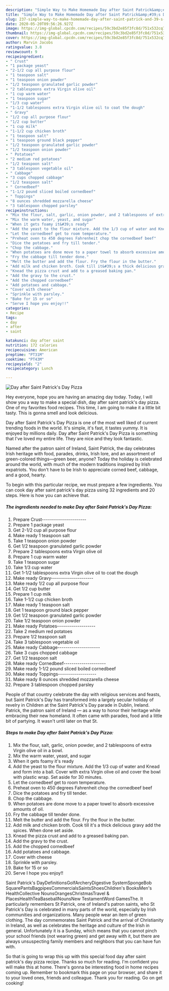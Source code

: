 ```yaml
---
description: "Simple Way to Make Homemade Day after Saint Patrick&amp;#39;s Day Pizza"
title: "Simple Way to Make Homemade Day after Saint Patrick&amp;#39;s Day Pizza"
slug: 237-simple-way-to-make-homemade-day-after-saint-patrick-and-39-s-day-pizza
date: 2020-05-20T09:56:26.927Z
image: https://img-global.cpcdn.com/recipes/59c3bd2e85f3fc8d/751x532cq70/day-after-saint-patricks-day-pizza-recipe-main-photo.jpg
thumbnail: https://img-global.cpcdn.com/recipes/59c3bd2e85f3fc8d/751x532cq70/day-after-saint-patricks-day-pizza-recipe-main-photo.jpg
cover: https://img-global.cpcdn.com/recipes/59c3bd2e85f3fc8d/751x532cq70/day-after-saint-patricks-day-pizza-recipe-main-photo.jpg
author: Marvin Jacobs
ratingvalue: 3.8
reviewcount: 9
recipeingredient:
- " Crust"
- "1 package yeast"
- "2-1/2 cup all purpose flour"
- "1 teaspoon salt"
- "1 teaspoon onion powder"
- "1/2 teaspoon granulated garlic powder"
- "2 tablespoons extra Virgin olive oil"
- "1 cup warm water"
- "1 teaspoon sugar"
- "1/3 cup water"
- "1-1/2 tablespoons extra Virgin olive oil to coat the dough"
- " Gravy"
- "1/2 cup all purpose flour"
- "1/2 cup butter"
- "1 cup milk"
- "1-1/2 cup chicken broth"
- "1 teaspoon salt"
- "1 teaspoon ground black pepper"
- "1/2 teaspoon granulated garlic powder"
- "1/2 teaspoon onion powder"
- " Potatoes"
- "2 medium red potatoes"
- "1/2 teaspoon salt"
- "3 tablespoon vegetable oil"
- " Cabbage"
- "3 cups chopped cabbage"
- "1/2 teaspoon salt"
- " Cornedbeef"
- "1-1/2 pound sliced boiled cornedbeef"
- " Toppings"
- "8 ounces shredded mozzarella cheese"
- "3 tablespoon chopped parsley"
recipeinstructions:
- "Mix the flour, salt, garlic, onion powder, and 2 tablespoons of extra Virgin olive oil in a bowl."
- "Mix the warm water, yeast, and sugar"
- "When it gets foamy it&#39;s ready"
- "Add the yeast to the flour mixture. Add the 1/3 cup of water and Knead and form into a ball. Cover with extra Virgin olive oil and cover the bowl with plastic wrap. Set aside for 30 minutes."
- "Let the cornedbeef get to room temperature."
- "Preheat oven to 450 degrees Fahrenheit chop the cornedbeef beef"
- "Dice the potatoes and fry till tender."
- "Chop the cabbage."
- "When potatoes are done move to a paper towel to absorb excessive amounts of oil."
- "Fry the cabbage till tender done."
- "Melt the butter and add the flour. Fry the flour in the butter."
- "Add milk and chicken broth. Cook till it&#39;s a thick delicious gravy add the spices. When done set aside."
- "Knead the pizza crust and add to a greased baking pan."
- "Add the gravy to the crust."
- "Add the chopped cornedbeef"
- "Add potatoes and cabbage."
- "Cover with cheese"
- "Sprinkle with parsley."
- "Bake for 15 or so"
- "Serve I hope you enjoy!!"
categories:
- Recipe
tags:
- day
- after
- saint

katakunci: day after saint 
nutrition: 172 calories
recipecuisine: American
preptime: "PT31M"
cooktime: "PT43M"
recipeyield: "2"
recipecategory: Lunch

---
```



![Day after Saint Patrick&#39;s Day Pizza](https://img-global.cpcdn.com/recipes/59c3bd2e85f3fc8d/751x532cq70/day-after-saint-patricks-day-pizza-recipe-main-photo.jpg)

Hey everyone, hope you are having an amazing day today. Today, I will show you a way to make a special dish, day after saint patrick&#39;s day pizza. One of my favorites food recipes. This time, I am going to make it a little bit tasty. This is gonna smell and look delicious.

Day after Saint Patrick&#39;s Day Pizza is one of the most well liked of current trending foods in the world. It's simple, it's fast, it tastes yummy. It is enjoyed by millions daily. Day after Saint Patrick&#39;s Day Pizza is something that I've loved my entire life. They are nice and they look fantastic.

Named after the patron saint of Ireland, Saint Patrick, the day celebrates Irish heritage with food, parades, drinks, Irish lore, and an assortment of green-colored things—green beer, anyone? Today the holiday is celebrated around the world, with much of the modern traditions inspired by Irish expatriots. You don&#39;t have to be Irish to appreciate corned beef, cabbage, and a good, hearty.


To begin with this particular recipe, we must prepare a few ingredients. You can cook day after saint patrick&#39;s day pizza using 32 ingredients and 20 steps. Here is how you can achieve that.

<!--inarticleads1-->

##### The ingredients needed to make Day after Saint Patrick&#39;s Day Pizza:

1. Prepare  Crust----------------------
1. Prepare 1 package yeast
1. Get 2-1/2 cup all purpose flour
1. Make ready 1 teaspoon salt
1. Take 1 teaspoon onion powder
1. Get 1/2 teaspoon granulated garlic powder
1. Prepare 2 tablespoons extra Virgin olive oil
1. Prepare 1 cup warm water
1. Take 1 teaspoon sugar
1. Take 1/3 cup water
1. Get 1-1/2 tablespoons extra Virgin olive oil to coat the dough
1. Make ready  Gravy---------------------
1. Make ready 1/2 cup all purpose flour
1. Get 1/2 cup butter
1. Prepare 1 cup milk
1. Take 1-1/2 cup chicken broth
1. Make ready 1 teaspoon salt
1. Get 1 teaspoon ground black pepper
1. Get 1/2 teaspoon granulated garlic powder
1. Take 1/2 teaspoon onion powder
1. Make ready  Potatoes-------------------
1. Take 2 medium red potatoes
1. Prepare 1/2 teaspoon salt
1. Take 3 tablespoon vegetable oil
1. Make ready  Cabbage---------------------
1. Take 3 cups chopped cabbage
1. Get 1/2 teaspoon salt
1. Make ready  Cornedbeef---------------------
1. Make ready 1-1/2 pound sliced boiled cornedbeef
1. Make ready  Toppings-------------------
1. Make ready 8 ounces shredded mozzarella cheese
1. Prepare 3 tablespoon chopped parsley


People of that country celebrate the day with religious services and feasts, but Saint Patrick&#39;s Day has transformed into a largely secular holiday of revelry in Children at the Saint Patrick&#39;s Day parade in Dublin, Ireland. Patrick, the patron saint of Ireland — as a way to honor their heritage while embracing their new homeland. It often came with parades, food and a little bit of partying. It wasn&#39;t until later on that St. 

<!--inarticleads2-->

##### Steps to make Day after Saint Patrick&#39;s Day Pizza:

1. Mix the flour, salt, garlic, onion powder, and 2 tablespoons of extra Virgin olive oil in a bowl.
1. Mix the warm water, yeast, and sugar
1. When it gets foamy it&#39;s ready
1. Add the yeast to the flour mixture. Add the 1/3 cup of water and Knead and form into a ball. Cover with extra Virgin olive oil and cover the bowl with plastic wrap. Set aside for 30 minutes.
1. Let the cornedbeef get to room temperature.
1. Preheat oven to 450 degrees Fahrenheit chop the cornedbeef beef
1. Dice the potatoes and fry till tender.
1. Chop the cabbage.
1. When potatoes are done move to a paper towel to absorb excessive amounts of oil.
1. Fry the cabbage till tender done.
1. Melt the butter and add the flour. Fry the flour in the butter.
1. Add milk and chicken broth. Cook till it&#39;s a thick delicious gravy add the spices. When done set aside.
1. Knead the pizza crust and add to a greased baking pan.
1. Add the gravy to the crust.
1. Add the chopped cornedbeef
1. Add potatoes and cabbage.
1. Cover with cheese
1. Sprinkle with parsley.
1. Bake for 15 or so
1. Serve I hope you enjoy!!


Saint Patrick&#39;s DayDefinitionsGolfArcheryDigestive SystemSpongeBob SquarePantsBagpipesCommercialsSaintsShoesChildren&#39;s BooksMen&#39;s HealthCollective NounsOrangesChristmasTravel &amp; PlacesHealthTeaBaseballNounsNew TestamentWord GamesThe. It particularly remembers St Patrick, one of Ireland&#39;s patron saints, who St Patrick&#39;s Day is celebrated in many parts of the world, especially by Irish communities and organizations. Many people wear an item of green clothing. The day commemorates Saint Patrick and the arrival of Christianity in Ireland, as well as celebrates the heritage and culture of the Irish in general. Unfortunately it is a Sunday, which means that you cannot pinch your school friends (not wearing green) and get away with it, but there are always unsuspecting family members and neighbors that you can have fun with. 

So that is going to wrap this up with this special food day after saint patrick&#39;s day pizza recipe. Thanks so much for reading. I'm confident you will make this at home. There's gonna be interesting food in home recipes coming up. Remember to bookmark this page on your browser, and share it to your loved ones, friends and colleague. Thank you for reading. Go on get cooking!
